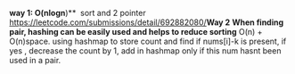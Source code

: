 **way 1:
O(nlogn**)**
​
sort and 2 pointer
https://leetcode.com/submissions/detail/692882080/
​
**Way 2** **When finding pair, hashing can be easily used and helps to reduce sorting**
O(n) + O(n)space.
using hashmap to store count and find if nums[i]-k is present, if yes , decrease the count by 1, add in hashmap only if this num hasnt been used in a pair.
